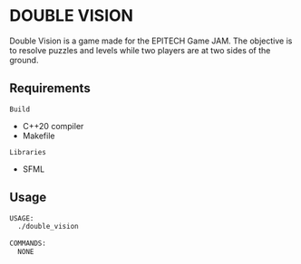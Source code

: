 # DOUBLE VISION

Double Vision is a game made for the EPITECH Game JAM.
The objective is to resolve puzzles and levels while two players are at two sides of the ground.

## Requirements

`Build`
- C++20 compiler
- Makefile

`Libraries`
- SFML

## Usage
```bash
USAGE:
  ./double_vision
  
COMMANDS:
  NONE
```
